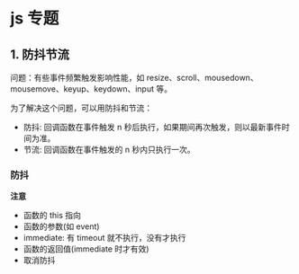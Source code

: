 # js 专题

## 1. 防抖节流

问题：有些事件频繁触发影响性能，如 resize、scroll、mousedown、mousemove、keyup、keydown、input 等。

为了解决这个问题，可以用防抖和节流：
- 防抖: 回调函数在事件触发 n 秒后执行，如果期间再次触发，则以最新事件时间为准。
- 节流: 回调函数在事件触发的 n 秒内只执行一次。

### 防抖

**注意**

- 函数的 this 指向
- 函数的参数(如 event)
- immediate: 有 timeout 就不执行，没有才执行
- 函数的返回值(immediate 时才有效)
- 取消防抖
